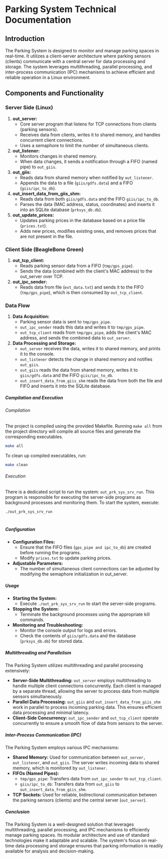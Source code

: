 # Parking System Technical Documentation

## Introduction
The Parking System is designed to monitor and manage parking spaces in real-time. It utilizes a client-server architecture where parking sensors (clients) communicate with a central server for data processing and storage. The system leverages multithreading, parallel processing, and inter-process communication (IPC) mechanisms to achieve efficient and reliable operation in a Linux environment.

## Components and Functionality
### Server Side (Linux)
1.  **out_server:**
    - Core server program that listens for TCP connections from clients (parking sensors).
    - Receives data from clients, writes it to shared memory, and handles concurrent client connections.
    - Uses a semaphore to limit the number of simultaneous clients.
2.  **out_listener:**
    - Monitors changes in shared memory.
    - When data changes, it sends a notification through a FIFO (named pipe) to `out_giis`.
3.  **out_giis:**
    - Reads data from shared memory when notified by `out_listener`.
    - Appends the data to a file (`giis/gdfs.data`) and a FIFO (`giis/ipc_to_db`).
4.  **out_insert_data_from_giis_shm:**
    - Reads data from both `giis/gdfs.data` and the FIFO `giis/ipc_to_db`.
    - Parses the data (MAC address, status, coordinates) and inserts it into an SQLite database (`prksys_db.db`).
5.  **out_update_prices:**
    - Updates parking prices in the database based on a price file (`prices.txt`).
    - Adds new prices, modifies existing ones, and removes prices that are not present in the file.

### Client Side (BeagleBone Green)
1.  **out_tcp_client:**
    - Reads parking sensor data from a FIFO (`tmp/gps_pipe`).
    - Sends the data (combined with the client's MAC address) to the out_server over TCP.
2.  **out_ipc_sender:**
    - Reads data from file (`ext_data.txt`) and sends it to the FIFO (`tmp/gps_pipe`), which is then consumed by `out_tcp_client`.

### Data Flow
1.  **Data Acquisition:**
    - Parking sensor data is sent to `tmp/gps_pipe`.
    - `out_ipc_sender` reads this data and writes it to `tmp/gps_pipe`.
    - `out_tcp_client` reads from `tmp/gps_pipe`, adds the client's MAC address, and sends the combined data to `out_server`.
2.  **Data Processing and Storage:**
    - `out_server` receives the data, writes it to shared memory, and prints it to the console.
    - `out_listener` detects the change in shared memory and notifies `out_giis`.
    - `out_giis` reads the data from shared memory, writes it to `giis/gdfs.data` and the FIFO `giis/ipc_to_db`.
    - `out_insert_data_from_giis_shm` reads the data from both the file and FIFO and inserts it into the SQLite database.

##### Compilation and Execution
###### Compilation
The project is compiled using the provided Makefile. Running `make all` from the project directory will compile all source files and generate the corresponding executables.
```sh
make all
```
To clean up compiled executables, run:
```sh
make clean
```
###### Execution
There is a dedicated script to run the system: `out_prk_sys_srv_run`. This program is responsible for executing the server-side programs as background processes and monitoring them. To start the system, execute:
```sh
./out_prk_sys_srv_run
```
#
##### Configuration
*  **Configuration Files:**
   * Ensure that the FIFO files (`gps_pipe and ipc_to_db`) are created before running the programs.
   * Modify `prices.txt` to update parking prices.
*  **Adjustable Parameters:**
   * The number of simultaneous client connections can be adjusted by modifying the semaphore initialization in out_server.

##### Usage
*  **Starting the System:**
   * Execute `./out_prk_sys_srv_run` to start the server-side programs.
*  **Stopping the System:**
   * Terminate the background processes using the appropriate kill commands.
*  **Monitoring and Troubleshooting:**
   * Monitor the console output for logs and errors.
   * Check the contents of `giis/gdfs.data` and the database (`prksys_db.db`) for stored data.

##### Multithreading and Parallelism
The Parking System utilizes multithreading and parallel processing extensively:
*  **Server-Side Multithreading:** `out_server` employs multithreading to handle multiple client connections concurrently. Each client is managed by a separate thread, allowing the server to process data from multiple sensors simultaneously.
*  **Parallel Data Processing:** `out_giis` and `out_insert_data_from_giis_shm` work in parallel to process incoming parking data. This ensures efficient data processing and minimal latency.
* **Client-Side Concurrency:** `out_ipc_sender` and `out_tcp_client` operate concurrently to ensure a smooth flow of data from sensors to the server.

##### Inter-Process Communication (IPC)
The Parking System employs various IPC mechanisms:
*  **Shared Memory:** Used for communication between `out_server, out_listener`, and `out_giis`. The server writes incoming data to shared memory, which is monitored by `out_listener`.
*  **FIFOs (Named Pipes):**
   * `tmp/gps_pipe`: Transfers data from `out_ipc_sender` to `out_tcp_client`.
   * `giis/ipc_to_db`: Transfers data from `out_giis` to `out_insert_data_from_giis_shm`.
*  **TCP Sockets:** Used for reliable, bidirectional communication between the parking sensors (clients) and the central server (`out_server`).

##### Conclusion
The Parking System is a well-designed solution that leverages multithreading, parallel processing, and IPC mechanisms to efficiently manage parking spaces. Its modular architecture and use of standard technologies make it adaptable and scalable. The system's focus on real-time data processing and storage ensures that parking information is readily available for analysis and decision-making.



